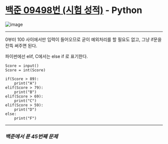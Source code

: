 # [백준 09498번 (시험 성적)](https://www.acmicpc.net/problem/09498) - Python

![image](https://user-images.githubusercontent.com/104616990/174989806-6c40d707-2900-4e07-b5e2-59d068d5b7b0.png)

---

0부터 100 사이에서만 입력이 들어오므로 굳이 예외처리를 할 필요도 없고, 그냥 if문을 잔뜩 써주면 된다.

파이썬에선 elif, C에서는 else if 로 표기한다.

```
Score = input()
Score = int(Score)

if(Score > 89):
    print("A")
elif(Score > 79):
    print("B")
elif(Score > 69):
    print("C")
elif(Score > 59):
    print("D")
else:
    print("F")
```

---

### *백준에서 푼 45번째 문제*

